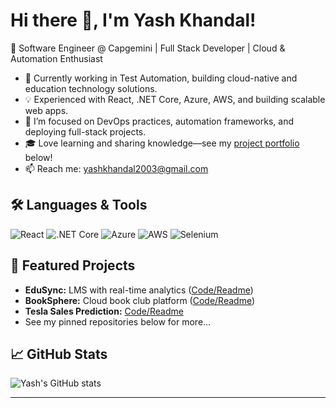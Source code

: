 # Hi there 👋, I'm Yash Khandal!

🚀 Software Engineer @ Capgemini | Full Stack Developer | Cloud & Automation Enthusiast

- 🌱 Currently working in Test Automation, building cloud-native and education technology solutions.
- 💡 Experienced with React, .NET Core, Azure, AWS, and building scalable web apps.
- 🔭 I’m focused on DevOps practices, automation frameworks, and deploying full-stack projects.
- 🎓 Love learning and sharing knowledge—see my [project portfolio](#) below!
- 📫 Reach me: yashkhandal2003@gmail.com

## 🛠️ Languages & Tools
![React](https://img.shields.io/badge/-React-black?style=flat-square&logo=react)
![.NET Core](https://img.shields.io/badge/-dotnet-black?style=flat-square&logo=dotnet)
![Azure](https://img.shields.io/badge/-Azure-0089D6?style=flat-square&logo=microsoft-azure)
![AWS](https://img.shields.io/badge/-AWS-232F3E?style=flat-square&logo=amazon-aws)
![Selenium](https://img.shields.io/badge/-Selenium-43B02A?style=flat-square&logo=selenium)

## 🌟 Featured Projects
- **EduSync:** LMS with real-time analytics ([Code/Readme](#))
- **BookSphere:** Cloud book club platform ([Code/Readme](#))
- **Tesla Sales Prediction:** [Code/Readme](#)
- See my pinned repositories below for more...

## 📈 GitHub Stats
![Yash's GitHub stats](https://github-readme-stats.vercel.app/api?username=Yash-Khandal&show_icons=true)

---
